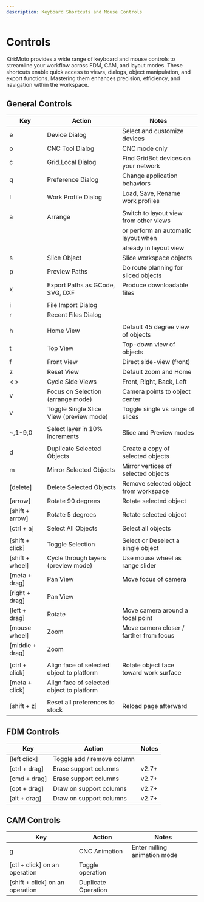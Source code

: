 ```yaml
---
description: Keyboard Shortcuts and Mouse Controls
---
```


# Controls

Kiri:Moto provides a wide range of keyboard and mouse controls to streamline your workflow across FDM, CAM, and layout modes. These shortcuts enable quick access to views, dialogs, object manipulation, and export functions. Mastering them enhances precision, efficiency, and navigation within the workspace.

## General Controls

| Key              | Action                                    | Notes                                   |
| ---------------- | ----------------------------------------- | --------------------------------------- |
| e                | Device Dialog                             | Select and customize devices            |
| o                | CNC Tool Dialog                           | CNC mode only                           |
| c                | Grid.Local Dialog                         | Find GridBot devices on your network    |
| q                | Preference Dialog                         | Change application behaviors            |
| l                | Work Profile Dialog                       | Load, Save, Rename work profiles        |
|                  |                                           |                                         |
| a                | Arrange                                   | Switch to layout view from other views  |
|                  |                                           | or perform an automatic layout when     |
|                  |                                           | already in layout view                  |
| s                | Slice Object                              | Slice workspace objects                 |
| p                | Preview Paths                             | Do route planning for sliced objects    |
| x                | Export Paths as GCode, SVG, DXF           | Produce downloadable files              |
|                  |                                           |                                         |
| i                | File Import Dialog                        |                                         |
| r                | Recent Files Dialog                       |                                         |
|                  |                                           |                                         |
| h                | Home View                                 | Default 45 degree view of objects       |
| t                | Top View                                  | Top-down view of objects                |
| f                | Front View                                | Direct side-view (front)                |
| z                | Reset View                                | Default zoom and Home                   |
| < >              | Cycle Side Views                          | Front, Right, Back, Left                |
| v                | Focus on Selection (arrange mode)         | Camera points to object center          |
| v                | Toggle Single Slice View (preview mode)   | Toggle single vs range of slices        |
|                  |                                           |                                         |
| \~,1-9,0         | Select layer in 10% increments            | Slice and Preview modes                 |
|                  |                                           |                                         |
| d                | Duplicate Selected Objects                | Create a copy of selected objects       |
| m                | Mirror Selected Objects                   | Mirror vertices of selected objects     |
| \[delete]        | Delete Selected Objects                   | Remove selected object from workspace   |
| \[arrow]         | Rotate 90 degrees                         | Rotate selected object                  |
| \[shift + arrow] | Rotate 5 degrees                          | Rotate selected object                  |
| \[ctrl + a]      | Select All Objects                        | Select all objects                      |
|                  |                                           |                                         |
| \[shift + click] | Toggle Selection                          | Select or Deselect a single object      |
| \[shift + wheel] | Cycle through layers (preview mode)       | Use mouse wheel as range slider         |
| \[meta + drag]   | Pan View                                  | Move focus of camera                    |
| \[right + drag]  | Pan View                                  |                                         |
| \[left + drag]   | Rotate                                    | Move camera around a focal point        |
| \[mouse wheel]   | Zoom                                      | Move camera closer / farther from focus |
| \[middle + drag] | Zoom                                      |                                         |
|                  |                                           |                                         |
| \[ctrl + click]  | Align face of selected object to platform | Rotate object face toward work surface  |
| \[meta + click]  | Align face of selected object to platform |                                         |
|                  |                                           |                                         |
| \[shift + z]     | Reset all preferences to stock            | Reload page afterward                   |

## FDM Controls

| Key            | Action                     | Notes |
| -------------- | -------------------------- | ----- |
| \[left click]  | Toggle add / remove column |       |
| \[ctrl + drag] | Erase support columns      | v2.7+ |
| \[cmd + drag]  | Erase support columns      | v2.7+ |
| \[opt + drag]  | Draw on support columns    | v2.7+ |
| \[alt + drag]  | Draw on support columns    | v2.7+ |

## CAM Controls

| Key                              | Action              | Notes                        |
| -------------------------------- | ------------------- | ---------------------------- |
| g                                | CNC Animation       | Enter milling animation mode |
| \[ctl + click] on an operation   | Toggle operation    |                              |
| \[shift + click] on an operation | Duplicate Operation |                              |

